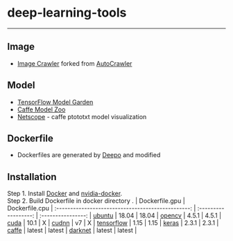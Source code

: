# deep-learning-tools
---
## Image
* [Image Crawler](https://github.com/rune2002/AutoCrawler) forked from [AutoCrawler](https://github.com/YoongiKim/AutoCrawler)

## Model
* [TensorFlow Model Garden](https://github.com/tensorflow/models)
* [Caffe Model Zoo](https://github.com/SnailTyan/caffe-model-zoo)
* [Netscope](https://ethereon.github.io/netscope/quickstart.html) - caffe ptototxt model visualization

## Dockerfile
* Dockerfiles are generated by [Deepo](https://github.com/ufoym/deepo) and modified

## Installation
Step 1. Install [Docker](https://docs.docker.com/engine/installation/) and [nvidia-docker](https://github.com/NVIDIA/nvidia-docker).  
Step 2. Build Dockerfile in docker directory
.                                                  | Dockerfile.gpu       | Dockerfile.cpu     | 
:------------------------------------------------: | :------------------: | :----------------: | 
 [ubuntu](https://www.ubuntu.com)                  | 18.04                | 18.04              |
 [opencv](https://github.com/opencv/opencv)	   | 4.5.1                | 4.5.1              |
 [cuda](https://developer.nvidia.com/cuda-zone)    | 10.1                 | X                  |
 [cudnn](https://developer.nvidia.com/cudnn)       | v7                   | X                  |
 [tensorflow](http://www.tensorflow.org)           | 1.15                 | 1.15               |
 [keras](https://keras.io)                         | 2.3.1                | 2.3.1              |
 [caffe](http://caffe.berkeleyvision.org)          | latest               | latest             |
 [darknet](https://pjreddie.com/darknet/)          | latest               | latest             |



